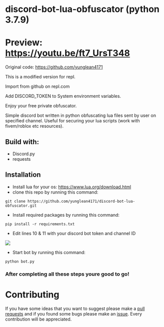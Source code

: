 # discord-bot-lua-obfuscator (python 3.7.9)

# Preview: https://youtu.be/ft7_UrsT348

Original code: https://github.com/yunglean4171

This is a modified version for repl. 

Import from github on repl.com

Add DISCORD_TOKEN to System environment variables.

Enjoy your free private obfuscator.

Simple discord bot written in python obfuscating lua files sent by user on specified channel. Useful for securing your lua scripts (work with fivem/roblox etc resources).

## Build with:
- Discord.py 
- requests

## Installation
- Install lua for your os: https://www.lua.org/download.html
- clone this repo by running this command: 
```
git clone https://github.com/yunglean4171/discord-bot-lua-obfuscator.git
```
- Install required packages by running this command:
```
pip install -r requirements.txt
```
- Edit lines 10 & 11 with your discord bot token and channel ID

![](https://i.imgur.com/rmBojkN.png)
- Start bot by running this command:
```
python bot.py
```

### After completing all these steps youre good to go!

# Contributing
If you have some ideas that you want to suggest please make a [pull requests](https://github.com/yunglean4171/discord-bot-lua-obfuscator/pulls) and if you found some bugs please make an [issue](https://github.com/yunglean4171/discord-bot-lua-obfuscator/issues). Every contribution will be appreciated.
